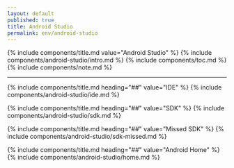 ```yaml
---
layout: default
published: true
title: Android Studio
permalink: env/android-studio
---
```


{% include components/title.md value="Android Studio" %}
{% include components/android-studio/intro.md %}
{% include components/toc.md %}
{% include components/note.md %}

---

<!-- IDE -->
{% include components/title.md heading="##" value="IDE" %}
{% include components/android-studio/ide.md %}

<!-- SDK -->
{% include components/title.md heading="##" value="SDK" %}
{% include components/android-studio/sdk.md %}

<!-- CMissed SDK -->
{% include components/title.md heading="##" value="Missed SDK" %}
{% include components/android-studio/sdk-missed.md %}

<!-- Android Home -->
{% include components/title.md heading="##" value="Android Home" %}
{% include components/android-studio/home.md %}
